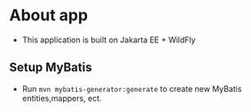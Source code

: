 # About app

- This application is built on Jakarta EE + WildFly 

## Setup MyBatis

- Run ``` mvn mybatis-generator:generate ``` to create new MyBatis entities,mappers, ect. 